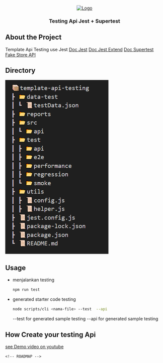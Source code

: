 <!-- PROJECT LOGO -->
<br />
<p align="center">
  <a href="https://github.com/fredysiswanto/">
    <img src="https://fredysiswanto.github.io/projects/assets/images/logo_white.svg" alt="Logo" width="200" height="auto">
  </a>
</p>
  <h3 align="center">Testing Api Jest + Supertest</h3>

## About the Project

Template Api Testing use Jest
[Doc Jest](https://jestjs.io/docs/)
[Doc Jest Extend](https://jest-extended.jestcommunity.dev/docs/matchers/)
[Doc Supertest](https://github.com/ladjs/supertest#readme)
[Fake Store API](https://fakestoreapi.com/)

<!-- GETTING STARTED -->

## Directory

![alt Directory project](image.png)

## Usage

- menjalankan testing

  ```sh
  npm run test
  ```

- generated starter code testing

  ```sh
  node scripts/cli <nama-file> --test  --api
  ```

  --test for generated sample testing
  --api for generated sample testing

## How Create your testing Api

[see Demo video on youtube](https://www.youtube.com/playlist?list=PLm2QKf1dhlBAZ2MUieV2sAV5-Vdvl-ICh)

    <!-- ROADMAP -->
